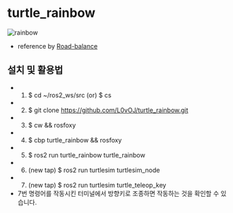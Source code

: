 # turtle_rainbow
![rainbow](https://user-images.githubusercontent.com/60960373/179168646-603caa10-c6d8-4ad3-b284-70429b08b096.PNG)

* reference by [Road-balance](https://github.com/Road-Balance/gcamp_ros2_basic)

## 설치 및 활용법
* 1. $ cd ~/ros2_ws/src (or) $ cs
* 2. $ git clone https://github.com/L0vOJ/turtle_rainbow.git
* 3. $ cw && rosfoxy
* 4. $ cbp turtle_rainbow && rosfoxy
* 5. $ ros2 run turtle_rainbow turtle_rainbow
* 6. (new tap) $ ros2 run turtlesim turtlesim_node
* 7. (new tap) $ ros2 run turtlesim turtle_teleop_key
* 7번 명령어를 작동시킨 터미널에서 방향키로 조종하면 작동하는 것을 확인할 수 있습니다.

